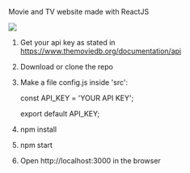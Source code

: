 Movie and TV website made with ReactJS

![](movie-website.gif)


1. Get your api key as stated in https://www.themoviedb.org/documentation/api

2. Download or clone the repo

3. Make a file config.js inside 'src':

    const API_KEY = 'YOUR API KEY';

    export default API_KEY;

4. npm install

5. npm start

6. Open http://localhost:3000 in the browser